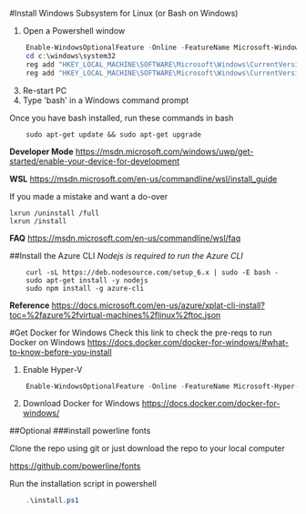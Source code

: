 #Install Windows Subsystem for Linux (or Bash on Windows)
1. Open a Powershell window
```PowerShell
    Enable-WindowsOptionalFeature -Online -FeatureName Microsoft-Windows-Subsystem-Linux
    cd c:\windows\system32
    reg add "HKEY_LOCAL_MACHINE\SOFTWARE\Microsoft\Windows\CurrentVersion\AppModelUnlock" /t REG_DWORD /f /v "AllowDevelopmentWithoutDevLicense" /d "1"
    reg add "HKEY_LOCAL_MACHINE\SOFTWARE\Microsoft\Windows\CurrentVersion\AppModelUnlock" /t REG_DWORD /f /v "AllowAllTrustedApps" /d "1"
```    
3. Re-start PC
4. Type 'bash' in a Windows command prompt

Once you have bash installed, run these commands in bash
```Shell
    sudo apt-get update && sudo apt-get upgrade
```
**Developer Mode** https://msdn.microsoft.com/windows/uwp/get-started/enable-your-device-for-development

**WSL** https://msdn.microsoft.com/en-us/commandline/wsl/install_guide

If you made a mistake and want a do-over

    lxrun /uninstall /full
    lxrun /install
    
**FAQ** https://msdn.microsoft.com/en-us/commandline/wsl/faq

##Install the Azure CLI
*Nodejs is required to run the Azure CLI*
```Shell
    curl -sL https://deb.nodesource.com/setup_6.x | sudo -E bash -
    sudo apt-get install -y nodejs
    sudo npm install -g azure-cli
```
**Reference** https://docs.microsoft.com/en-us/azure/xplat-cli-install?toc=%2fazure%2fvirtual-machines%2flinux%2ftoc.json

#Get Docker for Windows
Check this link to check the pre-reqs to run Docker on Windows https://docs.docker.com/docker-for-windows/#what-to-know-before-you-install

1. Enable Hyper-V
```PowerShell
    Enable-WindowsOptionalFeature -Online -FeatureName Microsoft-Hyper-V -All
```    
2. Download Docker for Windows https://docs.docker.com/docker-for-windows/

##Optional
###install powerline fonts

Clone the repo using git or just download the repo to your local computer

https://github.com/powerline/fonts

Run the installation script in powershell

```PowerShell
    .\install.ps1
```
